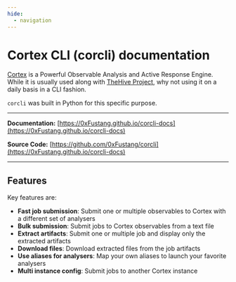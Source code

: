```yaml
---
hide:
  - navigation
---
```


# Cortex CLI (corcli) documentation

[Cortex] is a Powerful Observable Analysis and Active Response Engine. While it is usually used along with [TheHive Project], why not using it on a daily basis in a CLI fashion.

`corcli` was built in Python for this specific purpose.

---

**Documentation:** [https://0xFustang.github.io/corcli-docs](https://0xFustang.github.io/corcli-docs)

**Source Code:** [https://github.com/0xFustang/corcli](https://0xFustang.github.io/corcli-docs)

---

## Features

Key features are:

- **Fast job submission**: Submit one or multiple observables to Cortex with a different set of analysers
- **Bulk submission**: Submit jobs to Cortex observables from a text file
- **Extract artifacts**: Submit one or multiple job and display only the extracted artifacts
- **Download files**: Download extracted files from the job artifacts
- **Use aliases for analysers**: Map your own aliases to launch your favorite analysers
- **Multi instance config**: Submit jobs to another Cortex instance

[TheHive Project]: https://thehive-project.org/
[Cortex]: https://github.com/TheHive-Project/Cortex